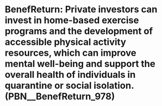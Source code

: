 # BenefReturn: __Private investors can invest in home-based exercise programs and the development of accessible physical activity resources, which can improve mental well-being and support the overall health of individuals in quarantine or social isolation.__ (PBN__BenefReturn_978)

